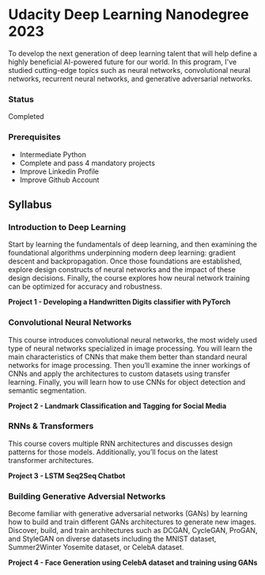 # Udacity Deep Learning Nanodegree 2023

To develop the next generation of deep learning talent that will help define a highly beneficial AI-powered future for our world. In this program, I've studied cutting-edge topics such as neural networks, convolutional neural networks, recurrent neural networks, and generative adversarial networks.

### Status
Completed

### Prerequisites
- Intermediate Python
- Complete and pass 4 mandatory projects
- Improve Linkedin Profile
- Improve Github Account

## Syllabus

### Introduction to Deep Learning

Start by learning the fundamentals of deep learning, and then examining the foundational algorithms underpinning modern deep learning: gradient descent and backpropagation. Once those foundations are established, explore design constructs of neural networks and the impact of these design decisions. Finally, the course explores how neural network training can be optimized for accuracy and robustness.

**Project 1 - Developing a Handwritten Digits classifier with PyTorch**

### Convolutional Neural Networks

This course introduces convolutional neural networks, the most widely used type of neural networks specialized in image processing. You will learn the main characteristics of CNNs that make them better than standard neural networks for image processing. Then you’ll examine the inner workings of CNNs and apply the architectures to custom datasets using transfer learning. Finally, you will learn how to use CNNs for object detection and semantic segmentation.

**Project 2 - Landmark Classification and Tagging for Social Media**

### RNNs & Transformers

This course covers multiple RNN architectures and discusses design patterns for those models. Additionally, you’ll focus on the latest transformer architectures.

**Project 3 - LSTM Seq2Seq Chatbot**

### Building Generative Adversial Networks

Become familiar with generative adversarial networks (GANs) by learning how to build and train different GANs architectures to generate new images. Discover, build, and train architectures such as DCGAN, CycleGAN, ProGAN, and StyleGAN on diverse datasets including the MNIST dataset, Summer2Winter Yosemite dataset, or CelebA dataset.

**Project 4 - Face Generation using CelebA dataset and training using GANs**
